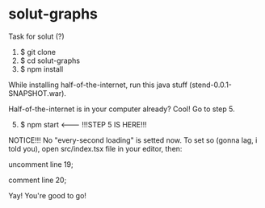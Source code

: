 # solut-graphs
Task for solut (?)

1. $ git clone 
2. $ cd solut-graphs
3. $ npm install

While installing half-of-the-internet, run this java stuff (stend-0.0.1-SNAPSHOT.war).

Half-of-the-internet is in your computer already? Cool! Go to step 5.

5. $ npm start  <--- !!!STEP 5 IS HERE!!!

NOTICE!!!
No "every-second loading" is setted now. To set so (gonna lag, i told you), open src/index.tsx file in your editor, then:

uncomment line 19;

comment line 20;



Yay! You're good to go!
